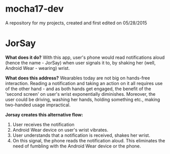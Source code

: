 # mocha17-dev
A repository for my projects, created and first edited on 05/28/2015

# JorSay
**What does it do?**
With this app, user's phone would read notifications aloud (hence the name - JorSay) when user signals it to, by shaking her (well, Android Wear - wearing) wrist.

**What does this address?**
Wearables today are not big on hands-free interaction. Reading a notification and taking an action on it all requires use of the other hand - and as both hands get engaged, the benefit of the 'second screen' on user's wrist exponentially diminishes. Moreover, the user could be driving, washing her hands, holding something etc., making two-handed usage impractical.

**Jorsay creates this alternative flow:**
1. User receives the notification
2. Android Wear device on user's wrist vibrates.
3. User understands that a notification is received, shakes her wrist.
4. On this signal, the phone reads the notification aloud. This eliminates the need of fumbling with the Android Wear device or the phone.
